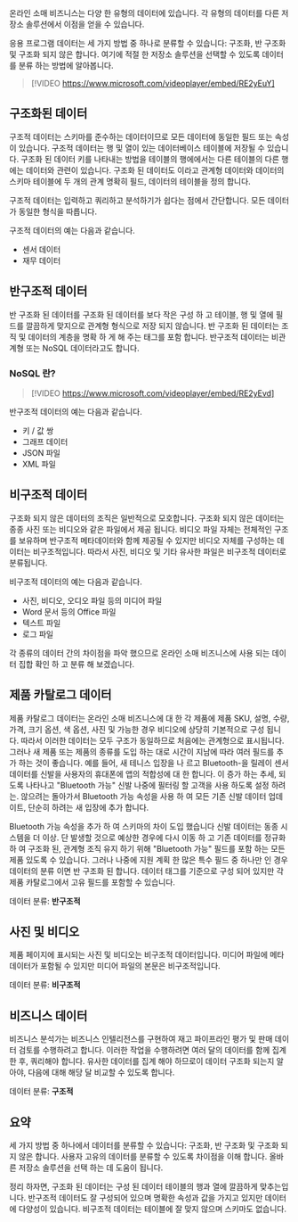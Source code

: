 온라인 소매 비즈니스는 다양 한 유형의 데이터에 있습니다. 각 유형의 데이터를 다른 저장소 솔루션에서 이점을 얻을 수 있습니다. 

응용 프로그램 데이터는 세 가지 방법 중 하나로 분류할 수 있습니다: 구조화, 반 구조화 및 구조화 되지 않은 합니다. 여기에 적절 한 저장소 솔루션을 선택할 수 있도록 데이터를 분류 하는 방법에 알아봅니다.

> [!VIDEO https://www.microsoft.com/videoplayer/embed/RE2yEuY]

## <a name="structured-data"></a>구조화된 데이터

구조적 데이터는 스키마를 준수하는 데이터이므로 모든 데이터에 동일한 필드 또는 속성이 있습니다. 구조적 데이터는 행 및 열이 있는 데이터베이스 테이블에 저장될 수 있습니다. 구조화 된 데이터 키를 나타내는 방법을 테이블의 행에에서는 다른 테이블의 다른 행에는 데이터와 관련이 있습니다. 구조화 된 데이터도 이라고 관계형 데이터와 데이터의 스키마 테이블에 두 개의 관계 명확히 필드, 데이터의 테이블을 정의 합니다.

구조적 데이터는 입력하고 쿼리하고 분석하기가 쉽다는 점에서 간단합니다. 모든 데이터가 동일한 형식을 따릅니다.

구조적 데이터의 예는 다음과 같습니다.

- 센서 데이터
- 재무 데이터

## <a name="semi-structured-data"></a>반구조적 데이터

반 구조화 된 데이터를 구조화 된 데이터를 보다 작은 구성 하 고 테이블, 행 및 열에 필드를 깔끔하게 맞지으로 관계형 형식으로 저장 되지 않습니다. 반 구조화 된 데이터는 조직 및 데이터의 계층을 명확 하 게 해 주는 태그를 포함 합니다. 반구조적 데이터는 비관계형 또는 NoSQL 데이터라고도 합니다.

### <a name="what-is-nosql"></a>NoSQL 란?

> [!VIDEO https://www.microsoft.com/videoplayer/embed/RE2yEvd]

반구조적 데이터의 예는 다음과 같습니다.

- 키 / 값 쌍
- 그래프 데이터
- JSON 파일
- XML 파일

## <a name="unstructured-data"></a>비구조적 데이터

구조화 되지 않은 데이터의 조직은 일반적으로 모호합니다. 구조화 되지 않은 데이터는 종종 사진 또는 비디오와 같은 파일에서 제공 됩니다. 비디오 파일 자체는 전체적인 구조를 보유하며 반구조적 메타데이터와 함께 제공될 수 있지만 비디오 자체를 구성하는 데이터는 비구조적입니다. 따라서 사진, 비디오 및 기타 유사한 파일은 비구조적 데이터로 분류됩니다.

비구조적 데이터의 예는 다음과 같습니다.

- 사진, 비디오, 오디오 파일 등의 미디어 파일
- Word 문서 등의 Office 파일
- 텍스트 파일
- 로그 파일

각 종류의 데이터 간의 차이점을 파악 했으므로 온라인 소매 비즈니스에 사용 되는 데이터 집합 확인 하 고 분류 해 보겠습니다.

## <a name="product-catalog-data"></a>제품 카탈로그 데이터

제품 카탈로그 데이터는 온라인 소매 비즈니스에 대 한 각 제품에 제품 SKU, 설명, 수량, 가격, 크기 옵션, 색 옵션, 사진 및 가능한 경우 비디오에 상당히 기본적으로 구성 됩니다. 따라서 이러한 데이터는 모두 구조가 동일하므로 처음에는 관계형으로 표시됩니다. 그러나 새 제품 또는 제품의 종류를 도입 하는 대로 시간이 지남에 따라 여러 필드를 추가 하는 것이 좋습니다. 예를 들어, 새 테니스 입장을 나 르고 Bluetooth-을 릴레이 센서 데이터를 신발을 사용자의 휴대폰에 앱의 적합성에 대 한 합니다. 이 증가 하는 추세, 되도록 나타나고 "Bluetooth 가능" 신발 나중에 필터링 할 고객을 사용 하도록 설정 하려는. 않으려는 돌아가서 Bluetooth 가능 속성을 사용 하 여 모든 기존 신발 데이터 업데이트, 단순히 하려는 새 입장에 추가 합니다.

Bluetooth 가능 속성을 추가 하 여 스키마의 차이 도입 했습니다 신발 데이터는 동종 시스템을 더 이상. 단 발생할 것으로 예상한 경우에 다시 이동 하 고 기존 데이터를 정규화 하 여 구조화 된, 관계형 조직 유지 하기 위해 "Bluetooth 가능" 필드를 포함 하는 모든 제품 있도록 수 있습니다. 그러나 나중에 지원 계획 한 많은 특수 필드 중 하나만 인 경우 데이터의 분류 이면 반 구조화 된 합니다. 데이터 태그를 기준으로 구성 되어 있지만 각 제품 카탈로그에서 고유 필드를 포함할 수 있습니다.

데이터 분류: **반구조적**

## <a name="photos-and-videos"></a>사진 및 비디오

제품 페이지에 표시되는 사진 및 비디오는 비구조적 데이터입니다. 미디어 파일에 메타데이터가 포함될 수 있지만 미디어 파일의 본문은 비구조적입니다.

데이터 분류: **비구조적**

## <a name="business-data"></a>비즈니스 데이터

비즈니스 분석가는 비즈니스 인텔리전스를 구현하여 재고 파이프라인 평가 및 판매 데이터 검토를 수행하려고 합니다. 이러한 작업을 수행하려면 여러 달의 데이터를 함께 집계한 후, 쿼리해야 합니다. 유사한 데이터를 집계 해야 하므로이 데이터 구조화 되는지 알아야, 다음에 대해 해당 달 비교할 수 있도록 합니다.

데이터 분류: **구조적**

## <a name="summary"></a>요약

세 가지 방법 중 하나에서 데이터를 분류할 수 있습니다: 구조화, 반 구조화 및 구조화 되지 않은 합니다. 사용자 고유의 데이터를 분류할 수 있도록 차이점을 이해 합니다. 올바른 저장소 솔루션을 선택 하는 데 도움이 됩니다. 

정리 하자면, 구조화 된 데이터는 구성 된 데이터 테이블의 행과 열에 깔끔하게 맞추는입니다. 반구조적 데이터도 잘 구성되어 있으며 명확한 속성과 값을 가지고 있지만 데이터에 다양성이 있습니다. 비구조적 데이터는 테이블에 잘 맞지 않으며 스키마도 없습니다.